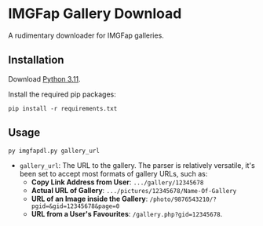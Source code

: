 # IMGFap Gallery Download

A rudimentary downloader for IMGFap galleries. 

## Installation
Download [Python 3.11](https://www.python.org/downloads/).

Install the required pip packages:
```
pip install -r requirements.txt
```

## Usage
```
py imgfapdl.py gallery_url
```

- `gallery_url`: The URL to the gallery. The parser is relatively versatile, it's been set to accept most formats of gallery URLs, such as:
    - **Copy Link Address from User**: `.../gallery/12345678`
    - **Actual URL of Gallery**: `.../pictures/12345678/Name-Of-Gallery`
    - **URL of an Image inside the Gallery**: `/photo/9876543210/?pgid=&gid=12345678&page=0`
    - **URL from a User's Favourites**: `/gallery.php?gid=12345678`.